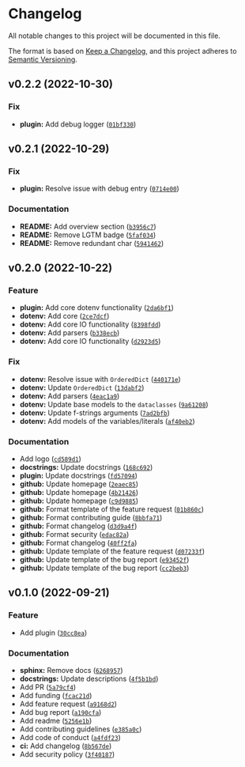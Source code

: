 # Changelog

All notable changes to this project will be documented in this file.

The format is based on [Keep a Changelog](https://keepachangelog.com/en/1.0.0), and this project adheres
to [Semantic Versioning](https://semver.org/spec/v2.0.0.html).

<!--next-version-placeholder-->

## v0.2.2 (2022-10-30)
### Fix
* **plugin:** Add debug logger ([`01bf330`](https://github.com/volopivoshenko/poetry-dotenv/commit/01bf330fad5a5253b71aec35bdc938446dcb04ea))

## v0.2.1 (2022-10-29)
### Fix
* **plugin:** Resolve issue with debug entry ([`0714e00`](https://github.com/volopivoshenko/poetry-dotenv/commit/0714e000b6287a19d19ed8c83717a7b1f39cdd88))

### Documentation
* **README:** Add overview section ([`b3956c7`](https://github.com/volopivoshenko/poetry-dotenv/commit/b3956c74ae3c63af9b70f7ae20ac8653af478868))
* **README:** Remove LGTM badge ([`5faf034`](https://github.com/volopivoshenko/poetry-dotenv/commit/5faf034e80f7c57a407124e0dbe6dd4d90517177))
* **README:** Remove redundant char ([`5941462`](https://github.com/volopivoshenko/poetry-dotenv/commit/5941462eeabb9c92810c0c0ff90892faf54459b2))

## v0.2.0 (2022-10-22)
### Feature
* **plugin:** Add core dotenv functionality ([`2da6bf1`](https://github.com/volopivoshenko/poetry-dotenv/commit/2da6bf193269f283cad477eddce39fef8ef8a991))
* **dotenv:** Add core ([`2ce7dcf`](https://github.com/volopivoshenko/poetry-dotenv/commit/2ce7dcf294bc3cb2de05f5894d6eda00292a4c4e))
* **dotenv:** Add core IO functionality ([`8398fdd`](https://github.com/volopivoshenko/poetry-dotenv/commit/8398fdd76ce7c544a1bcb0838a69c0dcc0cc0055))
* **dotenv:** Add parsers ([`b338ecb`](https://github.com/volopivoshenko/poetry-dotenv/commit/b338ecbd1c9d647b01fd3a14803378b0a1748315))
* **dotenv:** Add core IO functionality ([`d2923d5`](https://github.com/volopivoshenko/poetry-dotenv/commit/d2923d5b7d8d2d2ac15d5b8f381ed83964c3430a))

### Fix
* **dotenv:** Resolve issue with `OrderedDict` ([`440171e`](https://github.com/volopivoshenko/poetry-dotenv/commit/440171e5eb757d44ddd402d3fc21f085d3a0011a))
* **dotenv:** Update `OrderedDict` ([`13dabf2`](https://github.com/volopivoshenko/poetry-dotenv/commit/13dabf2b175332ccb9a74dae5d3d0f87753af553))
* **dotenv:** Add parsers ([`4eac1a9`](https://github.com/volopivoshenko/poetry-dotenv/commit/4eac1a96e7f9dc117c0bb3b497f6d788b0fd1f3d))
* **dotenv:** Update base models to the `dataclasses` ([`9a61208`](https://github.com/volopivoshenko/poetry-dotenv/commit/9a6120850bbb476a3dede57de64340f63320c9d3))
* **dotenv:** Update f-strings arguments ([`7ad2bfb`](https://github.com/volopivoshenko/poetry-dotenv/commit/7ad2bfbca447cefd9dcae098bf93bfe6c57e27ed))
* **dotenv:** Add models of the variables/literals ([`af40eb2`](https://github.com/volopivoshenko/poetry-dotenv/commit/af40eb2f64bd905c9ef06df76b6a68d1c4d5ef49))

### Documentation
* Add logo ([`cd589d1`](https://github.com/volopivoshenko/poetry-dotenv/commit/cd589d1faf8922bb49d56f7cc853be578a47f6d5))
* **docstrings:** Update docstrings ([`168c692`](https://github.com/volopivoshenko/poetry-dotenv/commit/168c692d60914c1c8eda91de84c905701918ce69))
* **plugin:** Update docstrings ([`fd57094`](https://github.com/volopivoshenko/poetry-dotenv/commit/fd57094b4bb063ed297cac94e22118a9123df5ff))
* **github:** Update homepage ([`2eaec85`](https://github.com/volopivoshenko/poetry-dotenv/commit/2eaec858eccda8084b66e22a3657ea1551d72663))
* **github:** Update homepage ([`4b21426`](https://github.com/volopivoshenko/poetry-dotenv/commit/4b21426e4e6a7c42404d987281e97ff6a36609ed))
* **github:** Update homepage ([`c9d9885`](https://github.com/volopivoshenko/poetry-dotenv/commit/c9d9885e371bba74aa35d239a8f9003e0a14bddf))
* **github:** Format template of the feature request ([`01b860c`](https://github.com/volopivoshenko/poetry-dotenv/commit/01b860cce86bc54caa9a7a3e3ee366ff1171eaef))
* **github:** Format contributing guide ([`8bbfa71`](https://github.com/volopivoshenko/poetry-dotenv/commit/8bbfa71a7bedcbfd327bedcdd1827283db978a9a))
* **github:** Format changelog ([`d3d9a4f`](https://github.com/volopivoshenko/poetry-dotenv/commit/d3d9a4f976a744149b80d6fe9c34500937bacbfb))
* **github:** Format security ([`edac82a`](https://github.com/volopivoshenko/poetry-dotenv/commit/edac82aacd95f89638e052bac9ff7a602cd040f6))
* **github:** Format changelog ([`40ff2fa`](https://github.com/volopivoshenko/poetry-dotenv/commit/40ff2fa841eb5f5285fb67b755f9ffd92891cc71))
* **github:** Update template of the feature request ([`d07233f`](https://github.com/volopivoshenko/poetry-dotenv/commit/d07233ff24fe154e9e5e9466d86779536dbd36d4))
* **github:** Update template of the bug report ([`e93452f`](https://github.com/volopivoshenko/poetry-dotenv/commit/e93452ffebf1f07eb141e9d6874c39a1681a5328))
* **github:** Update template of the bug report ([`cc2beb3`](https://github.com/volopivoshenko/poetry-dotenv/commit/cc2beb3f63e3c66335899c17c4537907c745fb19))

## v0.1.0 (2022-09-21)

### Feature

- Add
  plugin ([`30cc8ea`](https://github.com/volopivoshenko/poetry-dotenv/commit/30cc8eaf0e1cf4193427736fb8f26e9b899530ff))

### Documentation

- **sphinx:** Remove
  docs ([`6268957`](https://github.com/volopivoshenko/poetry-dotenv/commit/62689572ab115eabbf3970da4a0aa972e6b46423))
- **docstrings:** Update
  descriptions ([`4f5b1bd`](https://github.com/volopivoshenko/poetry-dotenv/commit/4f5b1bdd511d7ff00ac61f28cf7b415e6c4d800c))
- Add PR ([`5a79cf4`](https://github.com/volopivoshenko/poetry-dotenv/commit/5a79cf4b44f0116c59a9c8bb1ff989c94e86685b))
- Add
  funding ([`fcac21d`](https://github.com/volopivoshenko/poetry-dotenv/commit/fcac21d87c236676d1e14d85efb274f665dfc698))
- Add feature
  request ([`a9168d2`](https://github.com/volopivoshenko/poetry-dotenv/commit/a9168d23c572491130545ef5da24fca1e1631f53))
- Add bug
  report ([`a190cfa`](https://github.com/volopivoshenko/poetry-dotenv/commit/a190cfa19c830a9061840d6acb353ed1d24575b8))
- Add
  readme ([`5256e1b`](https://github.com/volopivoshenko/poetry-dotenv/commit/5256e1b0396ac70886a8892ac5fb3ff41870e41e))
- Add contributing
  guidelines ([`e385a0c`](https://github.com/volopivoshenko/poetry-dotenv/commit/e385a0cb373a8f137ace5108e0e877f32b0b03ca))
- Add code of
  conduct ([`a4fdf23`](https://github.com/volopivoshenko/poetry-dotenv/commit/a4fdf23ecc563012e92193723a35ddc6f2a1e928))
- **ci:** Add
  changelog ([`8b567de`](https://github.com/volopivoshenko/poetry-dotenv/commit/8b567de057494bb0eb8e83119e4ddd90cb95cad2))
- Add security
  policy ([`3f40187`](https://github.com/volopivoshenko/poetry-dotenv/commit/3f40187c276382a81b16b15ae3f89b65b299d9bd))
